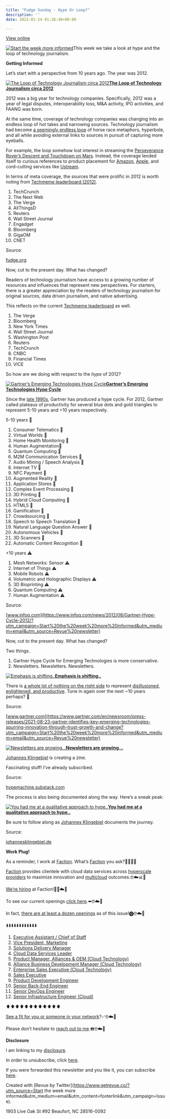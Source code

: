 ```yaml
---
title: "Fudge Sunday - Hype Or Loop?"
description: ''
date: 2022-01-24 01:28:48+00:00

---
```


[View online](https://sunday.fudge.org/issues/fudge-sunday-hype-or-loop-990633?utm_campaign=Issue&utm_content=view_in_browser&utm_medium=email&utm_source=Start+the+week+more+informed)

[![Start the week more informed](https://bucketeer-e05bbc84-baa3-437e-9518-adb32be77984.s3.amazonaws.com/public/images/28ee52f0-541f-4b74-8191-4abb2f5a07fa_1200x115.png "Start the week more informed")](https://substackcdn.com/image/fetch/f_auto,q_auto:good,fl_progressive:steep/https%3A%2F%2Fbucketeer-e05bbc84-baa3-437e-9518-adb32be77984.s3.amazonaws.com%2Fpublic%2Fimages%2F28ee52f0-541f-4b74-8191-4abb2f5a07fa_1200x115.png)This week we take a look at hype and the loop of technology journalism.

 **Getting Informed**

Let’s start with a perspective from 10 years ago. The year was 2012.

[![The Loop of Technology Journalism circa 2012](https://bucketeer-e05bbc84-baa3-437e-9518-adb32be77984.s3.amazonaws.com/public/images/f1717f98-dfc9-445a-b5c4-7704a67182bf_600x600.jpeg "The Loop of Technology Journalism circa 2012")](https://substackcdn.com/image/fetch/f_auto,q_auto:good,fl_progressive:steep/https%3A%2F%2Fbucketeer-e05bbc84-baa3-437e-9518-adb32be77984.s3.amazonaws.com%2Fpublic%2Fimages%2Ff1717f98-dfc9-445a-b5c4-7704a67182bf_600x600.jpeg)**[The Loop of Technology Journalism circa 2012](https://fudge.org/tech-journalism?utm_campaign=Start%20the%20week%20more%20informed&utm_medium=email&utm_source=Revue%20newsletter)**

2012 was a big year for technology companies. Specifically, 2012 was a year of legal disputes, interoperability loss, M&A activity, IPO activities, and FAANG was born.

At the same time, coverage of technology companies was changing into an endless loop of hot takes and narrowing sources. Technology journalism had become [a seemingly endless loop](https://fudge.org/tech-journalism?utm_campaign=Start%20the%20week%20more%20informed&utm_medium=email&utm_source=Revue%20newsletter) of horse race metaphors, hyperbole, and all while avoiding external links to sources in pursuit of capturing more eyeballs.

For example, the loop somehow lost interest in streaming the [Perseverance Rover’s Descent and Touchdown on Mars](https://www.youtube.com/watch?utm_campaign=Start%20the%20week%20more%20informed&utm_medium=email&utm_source=Revue%20newsletter&v=4czjS9h4Fpg). Instead, the coverage lended itself to curious references to product placement for [Amazon](https://www.techmeme.com/120811/p1?utm_campaign=Start%20the%20week%20more%20informed&utm_medium=email&utm_source=Revue%20newsletter#a120811p1), [Apple](https://www.techmeme.com/120806/p67?utm_campaign=Start%20the%20week%20more%20informed&utm_medium=email&utm_source=Revue%20newsletter#a120806p67), and cord-cutting services like [Ustream](https://www.techmeme.com/120808/p44?utm_campaign=Start%20the%20week%20more%20informed&utm_medium=email&utm_source=Revue%20newsletter#a120808p44).

In terms of meta coverage, the sources that were prolific in 2012 is worth noting from [Techmeme leaderboard (2012)](https://web.archive.org/web/20121225113056/https://www.techmeme.com/lb?utm_campaign=Start%20the%20week%20more%20informed&utm_medium=email&utm_source=Revue%20newsletter).

1. TechCrunch
2. The Next Web
3. The Verge
4. AllThingsD
5. Reuters
6. Wall Street Journal
7. Engadget
8. Bloomberg
9. GigaOM
10. CNET

Source:

[fudge.org](https://fudge.org/tech-journalism?utm_campaign=Start%20the%20week%20more%20informed&utm_medium=email&utm_source=Revue%20newsletter)

Now, cut to the present day. What has changed?

Readers of technology journalism have access to a growing number of resources and influences that represent new perspectives. For starters, there is a greater appreciation by the readers of technology journalism for original sources, data driven journalism, and native advertising.

This reflects on the current [Techmeme leaderboard](https://www.techmeme.com/lb?utm_campaign=Start%20the%20week%20more%20informed&utm_medium=email&utm_source=Revue%20newsletter) as well.

1. The Verge
2. Bloomberg
3. New York Times
4. Wall Street Journal
5. Washington Post
6. Reuters
7. TechCrunch
8. CNBC
9. Financial Times
10. VICE

So how are we doing with respect to the *hype* of 2012?

[![Gartner’s Emerging Technologies Hype Cycle](https://bucketeer-e05bbc84-baa3-437e-9518-adb32be77984.s3.amazonaws.com/public/images/9ab9ad1e-5d32-4f60-ae13-54e131f98e5e_600x447.png "Gartner’s Emerging Technologies Hype Cycle")](https://substackcdn.com/image/fetch/f_auto,q_auto:good,fl_progressive:steep/https%3A%2F%2Fbucketeer-e05bbc84-baa3-437e-9518-adb32be77984.s3.amazonaws.com%2Fpublic%2Fimages%2F9ab9ad1e-5d32-4f60-ae13-54e131f98e5e_600x447.png)**[Gartner’s Emerging Technologies Hype Cycle](https://www.infoq.com/news/2012/08/Gartner-Hype-Cycle-2012/?utm_campaign=Start%20the%20week%20more%20informed&utm_medium=email&utm_source=Revue%20newsletter)**

Since the [late 1990s](https://cio-wiki.org/wiki/Gartner%27s_Hype_Cycle_Methodology?utm_campaign=Start%20the%20week%20more%20informed&utm_medium=email&utm_source=Revue%20newsletter), Gartner has produced a hype cycle. For 2012, Gartner called plateaus of productivity for several blue dots and gold triangles to represent 5-10 years and +10 years respectively.

5-10 years 🔵

1. Consumer Telematics 🔵
2. Virtual Worlds 🔵
3. Home Health Monitoring 🔵
4. Human Augmentation🔵
5. Quantum Computing 🔵
6. M2M Communication Services 🔵
7. Audio Mining / Speech Analysis 🔵
8. Internet TV 🔵
9. NFC Payment 🔵
10. Augmented Reality 🔵
11. Application Stores 🔵
12. Complex Event Processing 🔵
13. 3D Printing 🔵
14. Hybrid Cloud Computing 🔵
15. HTML5 🔵
16. Gamification 🔵
17. Crowdsourcing 🔵
18. Speech to Speech Translation 🔵
19. Natural Language Question Answer 🔵
20. Autonomous Vehicles 🔵
21. 3D Scanners 🔵
22. Automatic Content Recognition 🔵

+10 years ⚠️

1. Mesh Networks: Sensor ⚠️
2. Internet of Things ⚠️
3. Mobile Robots ⚠️
4. Volumetric and Holographic Displays ⚠️
5. 3D Bioprinting ⚠️
6. Quantum Computing ⚠️
7. Human Augmentation ⚠️

Source:

[www.infoq.com](https://www.infoq.com/news/2012/08/Gartner-Hype-Cycle-2012/?utm_campaign=Start%20the%20week%20more%20informed&utm_medium=email&utm_source=Revue%20newsletter)

Now, cut to the present day. What has changed?

Two things.

1. Gartner Hype Cycle for Emerging Technologies is more conservative.
2. Newsletters. Newsletters. Newsletters.

[![Emphasis is shifting..](https://bucketeer-e05bbc84-baa3-437e-9518-adb32be77984.s3.amazonaws.com/public/images/52606e1f-c51b-47fa-a126-1c9fd413f01e_600x409.png "Emphasis is shifting..")](https://substackcdn.com/image/fetch/f_auto,q_auto:good,fl_progressive:steep/https%3A%2F%2Fbucketeer-e05bbc84-baa3-437e-9518-adb32be77984.s3.amazonaws.com%2Fpublic%2Fimages%2F52606e1f-c51b-47fa-a126-1c9fd413f01e_600x409.png)**[Emphasis is shifting..](https://www.gartner.com/en/newsroom/press-releases/2021-08-23-gartner-identifies-key-emerging-technologies-spurring-innovation-through-trust-growth-and-change?utm_campaign=Start%20the%20week%20more%20informed&utm_medium=email&utm_source=Revue%20newsletter)**

There is [a whole lot of nothing on the right side](https://www.gartner.com/en/newsroom/press-releases/2021-08-23-gartner-identifies-key-emerging-technologies-spurring-innovation-through-trust-growth-and-change?utm_campaign=Start%20the%20week%20more%20informed&utm_medium=email&utm_source=Revue%20newsletter) to represent [disillusioned, enlightened, and productive](https://www.gartner.com/en/documents/3887767/understanding-gartner-s-hype-cycles?utm_campaign=Start%20the%20week%20more%20informed&utm_medium=email&utm_source=Revue%20newsletter). Tune in again over the next ~10 years perhaps? 🤔

Source:

[www.gartner.com](https://www.gartner.com/en/newsroom/press-releases/2021-08-23-gartner-identifies-key-emerging-technologies-spurring-innovation-through-trust-growth-and-change?utm_campaign=Start%20the%20week%20more%20informed&utm_medium=email&utm_source=Revue%20newsletter)

[![Newsletters are growing...](https://bucketeer-e05bbc84-baa3-437e-9518-adb32be77984.s3.amazonaws.com/public/images/8e4917e0-bd9b-4703-93b3-ebfc086c2e56_600x600.jpeg "Newsletters are growing...")](https://substackcdn.com/image/fetch/f_auto,q_auto:good,fl_progressive:steep/https%3A%2F%2Fbucketeer-e05bbc84-baa3-437e-9518-adb32be77984.s3.amazonaws.com%2Fpublic%2Fimages%2F8e4917e0-bd9b-4703-93b3-ebfc086c2e56_600x600.jpeg)**[Newsletters are growing...](https://hypemachine.substack.com/p/coming-soon?showWelcome=true&utm_campaign=Start%20the%20week%20more%20informed&utm_medium=email&utm_source=Revue%20newsletter)**

[Johannes Klingebiel](https://twitter.com/Klingebeil?utm_campaign=Start%20the%20week%20more%20informed&utm_medium=email&utm_source=Revue%20newsletter) is creating a zine.

Fascinating stuff! I’ve already subscribed.

Source:

[hypemachine.substack.com](https://hypemachine.substack.com/p/coming-soon?showWelcome=true&utm_campaign=Start%20the%20week%20more%20informed&utm_medium=email&utm_source=Revue%20newsletter)

The process is also being documented along the way. Here’s a sneak peak:

[![You had me at a qualitative approach to hype..](https://bucketeer-e05bbc84-baa3-437e-9518-adb32be77984.s3.amazonaws.com/public/images/d50dae97-701c-4d97-8013-300eedbffe13_600x849.jpeg "You had me at a qualitative approach to hype..")](https://substackcdn.com/image/fetch/f_auto,q_auto:good,fl_progressive:steep/https%3A%2F%2Fbucketeer-e05bbc84-baa3-437e-9518-adb32be77984.s3.amazonaws.com%2Fpublic%2Fimages%2Fd50dae97-701c-4d97-8013-300eedbffe13_600x849.jpeg)**[You had me at a qualitative approach to hype..](https://johannesklingebiel.de/2022/01/12/hype-as-a-scale.html?utm_campaign=Start%20the%20week%20more%20informed&utm_medium=email&utm_source=Revue%20newsletter)**

Be sure to follow along as [Johannes Klingebiel](https://twitter.com/Klingebeil?utm_campaign=Start%20the%20week%20more%20informed&utm_medium=email&utm_source=Revue%20newsletter) documents the journey.

Source:

[johannesklingebiel.de](https://johannesklingebiel.de/2022/01/12/hype-as-a-scale.html?utm_campaign=Start%20the%20week%20more%20informed&utm_medium=email&utm_source=Revue%20newsletter)

 **Work Plug!**

As a reminder, I work at [Faction](https://www.factioninc.com/solutions/multi-cloud-data-services/?utm_campaign=Fudge%20Sunday&utm_medium=email&utm_source=Revue%20newsletter). What’s [Faction](https://www.factioninc.com/solutions/multi-cloud-data-services/?utm_campaign=Fudge%20Sunday&utm_medium=email&utm_source=Revue%20newsletter) you ask?🤔🤔🤔🤔

[Faction](https://www.factioninc.com/solutions/multi-cloud-data-services/?utm_campaign=Fudge%20Sunday&utm_medium=email&utm_source=Revue%20newsletter) provides clientele with cloud data services across [hyperscale providers](https://www.factioninc.com/solutions/multi-cloud-data-services/?utm_campaign=Fudge%20Sunday&utm_medium=email&utm_source=Revue%20newsletter) to maximize innovation and [multicloud](https://www.factioninc.com/solutions/multi-cloud-data-services/?utm_campaign=Fudge%20Sunday&utm_medium=email&utm_source=Revue%20newsletter) outcomes.🤓☁️📊🚀

[We’re hiring](https://grnh.se/66f4d22d4us?utm_campaign=Fudge%20Sunday&utm_medium=email&utm_source=Revue%20newsletter) at Faction!🎉🤓☁️🚀

To see our current openings [click here](https://grnh.se/66f4d22d4us?utm_campaign=Fudge%20Sunday&utm_medium=email&utm_source=Revue%20newsletter).⬅️🤓☁️🚀

In fact, [there are at least a dozen openings](https://grnh.se/66f4d22d4us?utm_campaign=Fudge%20Sunday&utm_medium=email&utm_source=Revue%20newsletter) as of this issue!⓬🤓☁️🚀

⬇️⬇️⬇️⬇️⬇️⬇️⬇️⬇️⬇️⬇️⬇️⬇️

1. [Executive Assistant / Chief of Staff](https://grnh.se/66f4d22d4us?utm_campaign=Fudge%20Sunday&utm_medium=email&utm_source=Revue%20newsletter)
2. [Vice President, Marketing](https://grnh.se/66f4d22d4us?utm_campaign=Fudge%20Sunday&utm_medium=email&utm_source=Revue%20newsletter)
3. [Solutions Delivery Manager](https://grnh.se/66f4d22d4us?utm_campaign=Fudge%20Sunday&utm_medium=email&utm_source=Revue%20newsletter)
4. [Cloud Data Services Leader](https://grnh.se/66f4d22d4us?utm_campaign=Fudge%20Sunday&utm_medium=email&utm_source=Revue%20newsletter)
5. [Product Manager, Alliances & OEM (Cloud Technology)](https://grnh.se/66f4d22d4us?utm_campaign=Fudge%20Sunday&utm_medium=email&utm_source=Revue%20newsletter)
6. [Alliance Business Development Manager (Cloud Technology)](https://grnh.se/66f4d22d4us?utm_campaign=Fudge%20Sunday&utm_medium=email&utm_source=Revue%20newsletter)
7. [Enterprise Sales Executive (Cloud Technology)](https://grnh.se/66f4d22d4us?utm_campaign=Fudge%20Sunday&utm_medium=email&utm_source=Revue%20newsletter)
8. [Sales Executive](https://grnh.se/66f4d22d4us?utm_campaign=Fudge%20Sunday&utm_medium=email&utm_source=Revue%20newsletter)
9. [Product Development Engineer](https://grnh.se/66f4d22d4us?utm_campaign=Fudge%20Sunday&utm_medium=email&utm_source=Revue%20newsletter)
10. [Senior Back-End Engineer](https://grnh.se/66f4d22d4us?utm_campaign=Fudge%20Sunday&utm_medium=email&utm_source=Revue%20newsletter)
11. [Senior DevOps Engineer](https://grnh.se/66f4d22d4us?utm_campaign=Fudge%20Sunday&utm_medium=email&utm_source=Revue%20newsletter)
12. [Senior Infrastructure Engineer (Cloud)](https://grnh.se/66f4d22d4us?utm_campaign=Fudge%20Sunday&utm_medium=email&utm_source=Revue%20newsletter)

⬆️⬆️⬆️⬆️⬆️⬆️⬆️⬆️⬆️⬆️⬆️⬆️

[See a fit for you or someone in your network](https://grnh.se/66f4d22d4us?utm_campaign=Fudge%20Sunday&utm_medium=email&utm_source=Revue%20newsletter)?✅🤓☁️🚀

Please don’t hesitate to [reach out to me](https://jaycuthrell.com/contact/?utm_campaign=Fudge%20Sunday&utm_medium=email&utm_source=Revue%20newsletter).☎️🤓☁️🚀

 **Disclosure**

I am linking to my [disclosure](https://jaycuthrell.com/disclosure/?utm_campaign=Fudge%20Sunday&utm_medium=email&utm_source=Revue%20newsletter).

In order to unsubscribe, click [here](#).

If you were forwarded this newsletter and you like it, you can subscribe [here](https://sunday.fudge.org/?utm_campaign=Issue&utm_content=forwarded&utm_medium=email&utm_source=Start+the+week+more+informed).

Created with [Revue by Twitter](https://www.getrevue.co/?utm_source=Start the week more informed&utm_medium=email&utm_content=footerlink&utm_campaign=Issue).

1903 Live Oak St #92 Beaufort, NC 28516-0092

